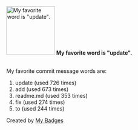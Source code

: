 <img src="https://github.com/my-badges/my-badges/blob/master/src/all-badges/favorite-word/favorite-word.png?raw=true" alt="My favorite word is &quot;update&quot;." title="My favorite word is &quot;update&quot;." width="128">
<strong>My favorite word is &quot;update&quot;.</strong>
<br><br>

My favorite commit message words are:

1. update (used 726 times)
2. add (used 673 times)
3. readme.md (used 353 times)
4. fix (used 274 times)
5. to (used 244 times)


Created by <a href="https://github.com/my-badges/my-badges">My Badges</a>